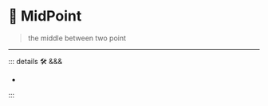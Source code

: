 # 🔻 <via>MidPoint</via>
>
> the middle between two point

---

<!-- =================================================== -->
<!-- =================================================== -->
<!-- =================================================== -->
<!-- =================================================== -->
<!-- =================================================== -->
::: details 🛠 <dev>&&&</dev>

-

:::
